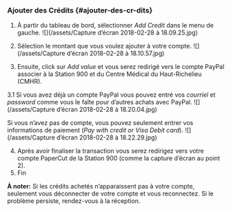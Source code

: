 ### Ajouter des Crédits {#ajouter-des-cr-dits}

1.  À partir du tableau de bord, sélectionner _Add Credit_ dans le menu de gauche.
![](/assets/Capture d’écran 2018-02-28 à 18.09.25.jpg)

2.  Sélection le montant que vous voulez ajouter à votre compte.
![](/assets/Capture d’écran 2018-02-28 à 18.10.57.jpg)

3.  Ensuite, click sur _Add value_ et vous serez redirigé vers le compte PayPal associer à la Station 900 et du Centre Médical du Haut-Richelieu (CMHR).

3.1  Si vous avez déjà un compte PayPal vous pouvez entré vos _courriel_ et _password_ comme vous le faîte pour d’autres achats avec PayPal.
![](/assets/Capture d’écran 2018-02-28 à 18.20.04.jpg)

Si vous n’avez pas de compte, vous pouvez seulement entrer vos informations de paiement (_Pay with credit or Visa Debit card_).
![](/assets/Capture d’écran 2018-02-28 à 18.22.29.jpg)

4.  Après avoir finaliser la transaction vous serez redirigez vers votre compte PaperCut de la Station 900 (comme la capture d’écran au point 2).
5.  Fin

**À noter:** Si les crédits achetés n’apparaissent pas à votre compte, seulement vous déconnecter de votre compte et vous reconnectez. Si le problème persiste, rendez-vous à la réception.
